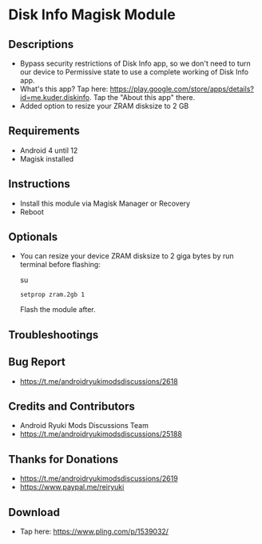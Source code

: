 # Disk Info Magisk Module

## Descriptions
- Bypass security restrictions of Disk Info app, so we don't need to turn our device to Permissive state to use a complete working of Disk Info app.
- What's this app? Tap here: https://play.google.com/store/apps/details?id=me.kuder.diskinfo. Tap the "About this app" there.
- Added option to resize your ZRAM disksize to 2 GB

## Requirements
- Android 4 until 12
- Magisk installed

## Instructions
- Install this module via Magisk Manager or Recovery
- Reboot

## Optionals
- You can resize your device ZRAM disksize to 2 giga bytes by run terminal before flashing:

  su

  `setprop zram.2gb 1`

  Flash the module after.

## Troubleshootings

## Bug Report
- https://t.me/androidryukimodsdiscussions/2618

## Credits and Contributors
- Android Ryuki Mods Discussions Team
- https://t.me/androidryukimodsdiscussions/25188

## Thanks for Donations
- https://t.me/androidryukimodsdiscussions/2619
- https://www.paypal.me/reiryuki

## Download
- Tap here: https://www.pling.com/p/1539032/
